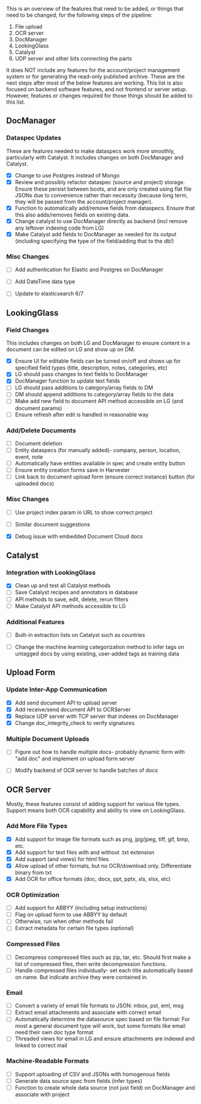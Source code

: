 This is an overview of the features that need to be added, or things that need
to be changed, for the following steps of the pipeline:
1. File upload
2. OCR server
3. DocManager
4. LookingGlass
5. Catalyst
6. UDP server and other bits connecting the parts

It does NOT include any features for the account/project management system or
for generating the read-only published archive. These are the next steps
after most of the below features are working. This list is also focused on
backend software features, and not frontend or server setup. However, features
or changes required for those things should be added to this list.


## DocManager

### Dataspec Updates
These are features needed to make dataspecs work more smoothly, particularly
with Catalyst. It includes changes on both DocManager and Catalyst.

- [x] Change to use Postgres instead of Mongo
- [x] Review and possibly refactor dataspec (source and project) storage. Ensure
these persist between boots, and are only created using flat file JSONs due to
convenience rather than necessity (because long term, they will be passed from
the account/project manager).
- [x] Function to automatically add/remove fields from dataspecs. Ensure that
this also adds/removes fields on existing data.
- [x] Change catalyst to use DocManager directly as backend (incl remove any
leftover indexing code from LG)
- [x] Make Catalyst add fields to DocManager as needed for its output
(including specifying the type of the field/adding that to the db!)

### Misc Changes

- [ ] Add authentication for Elastic and Postgres on DocManager
- [ ] Add DateTime data type
- [ ] Update to elasticsearch 6/7


## LookingGlass

### Field Changes
This includes changes on both LG and DocManager to ensure content in a
document can be edited on LG and show up on DM.

- [x] Ensure UI for editable fields can be turned on/off and shows up for
specified field types (title, description, notes, categories, etc)
- [x] LG should pass changes to text fields to DocManager
- [x] DocManager function to update text fields
- [ ] LG should pass additions to category/array fields to DM
- [ ] DM should append additions to category/array fields to the data
- [ ] Make add new field to document API method accessible on LG (and document params)
- [ ] Ensure refresh after edit is handled in reasonable way

### Add/Delete Documents
- [ ] Document deletion
- [ ] Entity dataspecs (for manually added)- company, person, location, event, note
- [ ] Automatically have entities available in spec and create entity button
- [ ] Ensure entity creation forms save in Harvester
- [ ] Link back to document upload form (ensure correct instance) button (for uploaded docs)

### Misc Changes

- [ ] Use project index param in URL to show correct project
- [ ] Similar document suggestions
- [x] Debug issue with embedded Document Cloud docs


## Catalyst

### Integration with LookingGlass

- [x] Clean up and test all Catalyst methods
- [ ] Save Catalyst recipes and annotators in database
- [ ] API methods to save, edit, delete, rerun filters
- [ ] Make Catalyst API methods accessible to LG

### Additional Features

- [ ] Built-in extraction lists on Catalyst such as countries
- [ ] Change the machine learning categorization method to infer tags on
untagged docs by using existing, user-added tags as training data


## Upload Form

### Update Inter-App Communication
- [x] Add send document API to upload server
- [x] Add receive/send document API to OCRServer
- [x] Replace UDP server with TCP server that indexes on DocManager
- [x] Change doc_integrity_check to verify signatures

### Multiple Document Uploads
- [ ] Figure out how to handle multiple docs- probably dynamic form with "add
doc" and implement on upload form server
- [ ] Modify backend of OCR server to handle batches of docs


## OCR Server
Mostly, these features consist of adding support for various file
types. Support means both OCR capability and ability to view on LookingGlass.

### Add More File Types
- [x] Add support for image file formats such as png, jpg/jpeg, tiff, gif,
bmp, etc.
- [x] Add support for text files with and without .txt extension
- [x] Add support (and views) for html files
- [x] Allow upload of other formats, but no OCR/download only. Differentiate
binary from txt
- [x] Add OCR for office formats (doc, docx, ppt, pptx, xls, xlsx, etc)

### OCR Optimization

- [ ] Add support for ABBYY (including setup instructions)
- [ ] Flag on upload form to use ABBYY by default
- [ ] Otherwise, run when other methods fail
- [ ] Extract metadata for certain file types (optional)

### Compressed Files

- [ ] Decompress compressed files such as zip, tar, etc. Should first make a
list of compressed files, then write decompression functions.
- [ ] Handle compressed files individually- set each title automatically based
on name. But indicate archive they were contained in.

### Email

- [ ] Convert a variety of email file formats to JSON: mbox, pst, eml, msg
- [ ] Extract email attachments and associate with correct email
- [ ] Automatically determine the datasource spec based on file format: For
most a general document type will work, but some formats like email need
their own doc type format
- [ ] Threaded views for email in LG and ensure attachments are indexed and
linked to correct mail

### Machine-Readable Formats

- [ ] Support uploading of CSV and JSONs with homogenous fields
- [ ] Generate data source spec from fields (infer types)
- [ ] Function to create whole data source (not just field) on DocManager and associate with project
